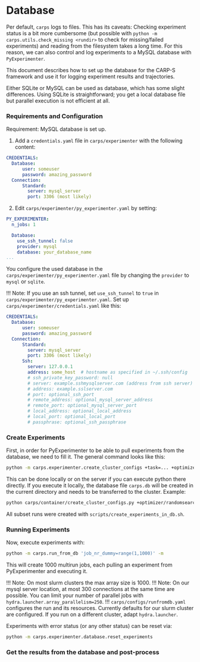 # Database

Per default, `carps` logs to files. This has its caveats: Checking experiment status is a bit more cumbersome (but 
possible with `python -m carps.utils.check_missing <rundir>` to check for missing/failed experiments) and reading from
the filesystem takes a long time. For this reason, we can also control and log experiments to a MySQL database with
`PyExperimenter`.

This document describes how to set up the database for the CARP-S framework and use it for
logging experiment results and trajectories.

Either SQLite or MySQL can be used as database, which has some slight differences. 
Using SQLite is straightforward; you get a local database file but
parallel execution is not efficient at all. 

### Requirements and Configuration
Requirement: MySQL database is set up.

1. Add a `credentials.yaml` file in `carps/experimenter` with the following content:
```yaml
CREDENTIALS:
  Database:
      user: someuser
      password: amazing_password
  Connection:
      Standard:
        server: mysql_server
        port: 3306 (most likely)
```
2. Edit `carps/experimenter/py_experimenter.yaml` by setting:
```yaml
PY_EXPERIMENTER:
  n_jobs: 1

  Database:
    use_ssh_tunnel: false
    provider: mysql
    database: your_database_name
...
```

You configure the used database in the 
`carps/experimenter/py_experimenter.yaml` file by changing the `provider` to `mysql` or 
`sqlite`. 


!!! Note: If you use an ssh tunnel, set `use_ssh_tunnel` to `true` in `carps/experimenter/py_experimenter.yaml`.
Set up  `carps/experimenter/credentials.yaml` like this:
```yaml
CREDENTIALS:
  Database:
      user: someuser
      password: amazing_password
  Connection:
      Standard:
        server: mysql_server
        port: 3306 (most likely)
      Ssh:
        server: 127.0.0.1
        address: some_host  # hostname as specified in ~/.ssh/config
        # ssh_private_key_password: null
        # server: example.sshmysqlserver.com (address from ssh server)
        # address: example.sslserver.com
        # port: optional_ssh_port
        # remote_address: optional_mysql_server_address
        # remote_port: optional_mysql_server_port
        # local_address: optional_local_address
        # local_port: optional_local_port
        # passphrase: optional_ssh_passphrase
```
### Create Experiments
First, in order for PyExperimenter to be able to pull experiments from the database, we need to fill it.
The general command looks like this:
```bash
python -m carps.experimenter.create_cluster_configs +task=... +optimizer=... -m
```

This can be done locally or on the server if you can execute python there directly.
If you execute it locally, the database file `carps.db` will be created in the current directory and 
needs to be transferred to the cluster.
Example:
```bash
python carps/container/create_cluster_configs.py +optimizer/randomsearch=config +task/DUMMY=config 'seed=range(1,21)' -m
```
All subset runs were created with `scripts/create_experiments_in_db.sh`.

### Running Experiments
Now, execute experiments with:
```bash
python -m carps.run_from_db 'job_nr_dummy=range(1,1000)' -m
```
This will create 1000 multirun jobs, each pulling an experiment from PyExperimenter and executing it.

!!! Note: On most slurm clusters the max array size is 1000.
!!! Note: On our mysql server location, at most 300 connections at the same time are possible. You can limit your number
    of parallel jobs with `hydra.launcher.array_parallelism=250`.
!!! `carps/configs/runfromdb.yaml` configures the run and its resources. Currently defaults for our slurm cluster are
    configured. If you run on a different cluster, adapt `hydra.launcher`.

Experiments with error status (or any other status) can be reset via:
```bash
python -m carps.experimenter.database.reset_experiments
```

### Get the results from the database and post-process